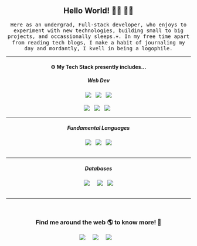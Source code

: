 <h2 align='center'> Hello World! 👋🏻 👩‍💻</h2> 

<p align="center">
  <samp> 
    Here as an undergrad, Full-stack developer, who enjoys to experiment with new technologies, building small to big projects, and occassionally sleeps.💀.
    In my free time apart from reading tech blogs, I make a habit of journaling my day and mordantly, I kvell in being a logophile. 
 </samp>
 
 
<hr>
<h4 align='center'> ⚙ My Tech Stack presently includes...</h4>


<h5 align='center'> Web Dev</h5>
<p align='center'>
  <img src="https://img.shields.io/badge/html5%20-%23e34f26.svg?&style=for-the-badge&logo=html5&logoColor=white" />&nbsp;&nbsp;
  <img src="https://img.shields.io/badge/css3%20-%231572B6.svg?&style=for-the-badge&logo=css3&logoColor=white" />&nbsp;&nbsp; 
  <img src="https://img.shields.io/badge/sass%20-%23CC6699.svg?&style=for-the-badge&logo=sass&logoColor=white" /> <br> <br>
  <img src="https://img.shields.io/badge/javascript%20-%23F7DF1E.svg?&style=for-the-badge&logo=javascript&logoColor=white" />&nbsp;&nbsp;
  <img  src="https://img.shields.io/badge/node.js%20-%23339933.svg?&style=for-the-badge&logo=node.js&logoColor=white" />&nbsp;&nbsp;
  <img  src="https://img.shields.io/badge/angular%20-%23DD0031.svg?&style=for-the-badge&logo=angular&logoColor=white" />&nbsp;&nbsp;
</p>
<hr>
<h5 align='center'> Fundamental Languages</h5>
<p align='center'>
  <img src="https://img.shields.io/badge/java%20-%23007396.svg?&style=for-the-badge&logo=java&logoColor=white" />&nbsp;&nbsp;
  <img src="https://img.shields.io/badge/C%20-%23A8B9CC.svg?&style=for-the-badge&logo=c&logoColor=white" />&nbsp;&nbsp; 
  <img src="https://img.shields.io/badge/C++%20-%23A8B9CC.svg?&style=for-the-badge&logo=cplusplus&logoColor=white" /> <br> <br>
</p>
<hr>
<h5 align='center'> Databases</h5>
<p align='center'>
   <img  src="https://img.shields.io/badge/mongoDB%20-%231572B6.svg?&style=for-the-badge&logo=mongodb&logoColor=green" /> &nbsp;&nbsp;&nbsp;
  <img src="https://img.shields.io/badge/mysql%20-%234479A1.svg?&style=for-the-badge&logo=mysql&logoColor=white" />&nbsp;&nbsp; 
  <img src="https://img.shields.io/badge/firebase%20-%23FFCA28.svg?&style=for-the-badge&logo=firebase&logoColor=white" /> <br> <br>
</p>
<hr>
<br>
<h3  align='center'>Find me around the web 🌎 to know more! 💃 </h3>
<p align='center'>
  <a href="https://www.linkedin.com/in/juveria-manzar/"><img src="https://img.shields.io/badge/linkedin-%230077B5.svg?&style=for-the-badge&logo=linkedin&logoColor=white" /></a>&nbsp;&nbsp;&nbsp;&nbsp;
  <a href="mailto:juveriamanzar29@gmail.com?subject=Olá%20Juveria"><img src="https://img.shields.io/badge/gmail-%23D14836.svg?&style=for-the-badge&logo=gmail&logoColor=white" /></a>&nbsp;&nbsp;&nbsp;&nbsp;
  <a href="https://www.instagram.com/juveria_manzar"><img src="https://img.shields.io/badge/instagram-%23E0487F.svg?&style=for-the-badge&logo=instagram&logoColor=white" /></a>&nbsp;&nbsp;&nbsp;&nbsp;
</p>

   
